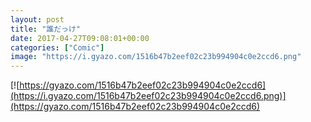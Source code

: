 ```yaml
---
layout: post
title: "誰だっけ"
date: 2017-04-27T09:08:01+00:00
categories: ["Comic"]
image: "https://i.gyazo.com/1516b47b2eef02c23b994904c0e2ccd6.png"
---
```


[![https://gyazo.com/1516b47b2eef02c23b994904c0e2ccd6](https://i.gyazo.com/1516b47b2eef02c23b994904c0e2ccd6.png)](https://gyazo.com/1516b47b2eef02c23b994904c0e2ccd6)